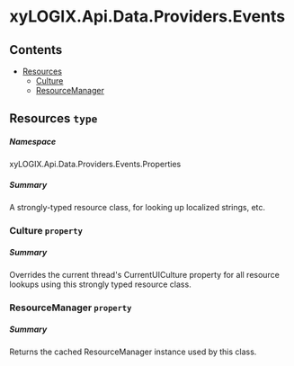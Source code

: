 <a name='assembly'></a>
# xyLOGIX.Api.Data.Providers.Events

## Contents

- [Resources](#T-xyLOGIX-Api-Data-Providers-Events-Properties-Resources 'xyLOGIX.Api.Data.Providers.Events.Properties.Resources')
  - [Culture](#P-xyLOGIX-Api-Data-Providers-Events-Properties-Resources-Culture 'xyLOGIX.Api.Data.Providers.Events.Properties.Resources.Culture')
  - [ResourceManager](#P-xyLOGIX-Api-Data-Providers-Events-Properties-Resources-ResourceManager 'xyLOGIX.Api.Data.Providers.Events.Properties.Resources.ResourceManager')

<a name='T-xyLOGIX-Api-Data-Providers-Events-Properties-Resources'></a>
## Resources `type`

##### Namespace

xyLOGIX.Api.Data.Providers.Events.Properties

##### Summary

A strongly-typed resource class, for looking up localized strings, etc.

<a name='P-xyLOGIX-Api-Data-Providers-Events-Properties-Resources-Culture'></a>
### Culture `property`

##### Summary

Overrides the current thread's CurrentUICulture property for all
  resource lookups using this strongly typed resource class.

<a name='P-xyLOGIX-Api-Data-Providers-Events-Properties-Resources-ResourceManager'></a>
### ResourceManager `property`

##### Summary

Returns the cached ResourceManager instance used by this class.
